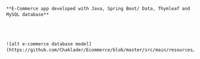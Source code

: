
	**E-Commerce app developed with Java, Spring Boot/ Data, Thymleaf and MySQL database**  




	![alt e-commerce database model](https://github.com/Chaklader/Ecommerce/blob/master/src/main/resources/database/db1.png)
